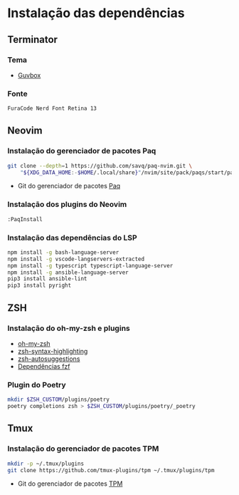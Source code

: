 # Instalação das dependências

## Terminator

### Tema

* [Guvbox](https://github.com/egel/terminator-gruvbox)

### Fonte

```sh
FuraCode Nerd Font Retina 13
```

## Neovim

### Instalação do gerenciador de pacotes Paq

```sh
git clone --depth=1 https://github.com/savq/paq-nvim.git \
    "${XDG_DATA_HOME:-$HOME/.local/share}"/nvim/site/pack/paqs/start/paq-nvim
```

* Git do gerenciador de pacotes [Paq](https://github.com/savq/paq-nvim)

### Instalação dos plugins do Neovim

```sh
:PaqInstall
```

### Instalação das dependências do LSP

```sh
npm install -g bash-language-server
npm install -g vscode-langservers-extracted
npm install -g typescript typescript-language-server
npm install -g ansible-language-server
pip3 install ansible-lint
pip3 install pyright
```

## ZSH

### Instalação do oh-my-zsh e plugins
* [oh-my-zsh](https://github.com/robbyrussell/oh-my-zsh)
* [zsh-syntax-highlighting](https://github.com/zsh-users/zsh-syntax-highlighting/blob/master/INSTALL.md)
* [zsh-autosuggestions](https://github.com/zsh-users/zsh-autosuggestions/blob/master/INSTALL.md)
* [Dependências fzf](https://github.com/junegunn/fzf#using-git)

### Plugin do Poetry

```sh
mkdir $ZSH_CUSTOM/plugins/poetry
poetry completions zsh > $ZSH_CUSTOM/plugins/poetry/_poetry
```

## Tmux

### Instalação do gerenciador de pacotes TPM

```sh
mkdir -p ~/.tmux/plugins
git clone https://github.com/tmux-plugins/tpm ~/.tmux/plugins/tpm
```

* Git do gerenciador de pacotes [TPM](https://github.com/tmux-plugins/tpm)
